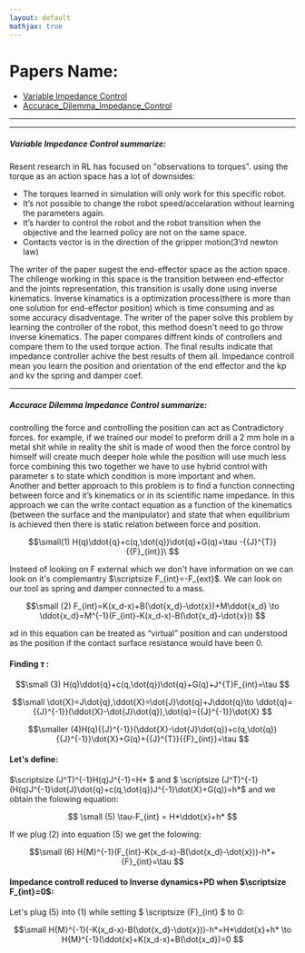 ```yaml
---
layout: default
mathjax: true
---
```

# Papers Name:

- [Variable Impedance Control](#VIC)
- [Accurace_Dilemma_Impedance_Control](#ADIC)



<hr />
<hr />

<a name='VIC'></a>
##### Variable Impedance Control summarize:

Resent research in RL has focused on "observations to torques". using the torque as an action space has a lot of downsides:
* The torques learned in simulation will only work for this specific robot.
* It’s not possible to change the robot speed/accelaration without learning the parameters again.
* It’s harder to control the robot and the robot transition when the objective and the learned policy are not on the same space.
* Contacts vector is in the direction of the gripper motion(3’rd newton law)

The writer of the paper sugest the end-effector space as the action space. The chllenge working in this space is the transition
between end-effector and the joints representation, this transition is usally done using inverse kinematics. Inverse
kinamatics is a optimization process(there is more than one solution for end-effector position) which is time consuming and
as some accuracy disadventage. The writer of the paper solve this problem by learning the controller of the robot, this method 
doesn't need to go throw inverse kinematics. The paper compares diffrent kinds of controllers and compare them to the used torque
action. The final results indicate that impedance controller achive the best results of them all. Impedance controll mean you learn
the position and orientation of the end effector and the kp and kv the spring and damper coef.  

<hr />
<a name='ADIC'></a>

##### Accurace Dilemma Impedance Control summarize:

controlling the force and controlling the position can act as Contradictory forces. for example, if we trained our model to preform drill a 2 mm hole in a metal shit while in reality the shit is made of wood then the force control by himself will create much deeper hole while the position will use much less force combining this two together we have to use hybrid control with parameter s to state which condition is more important and when.  
Another and better approach to this problem is to find a function connecting between force and it’s kinematics or in its scientific name impedance. In this approach we can the write contact equation as a function of the kinematics (between the surface and the manipulator) and state that when equilibrium is achieved then there is static relation between force and position.


$$\small(1) H(q)\ddot{q}+c(q,\dot{q})\dot{q}+G(q)=\tau -{{J}^{T}}{{F}_{int}}\ $$
 

Insteed of looking on F external which we don't have information on we can look on it's complemantry $\scriptsize F_{int}=-F_{ext}$.
We can look on our tool as spring and damper connected to a mass.

$$\small (2) F_{int}=K(x_d-x)+B(\dot{x_d}-\dot{x})+M\ddot{x_d} \to \ddot{x_d}=M^{-1}(F_{int}-K(x_d-x)-B(\dot{x_d}-\dot{x})) $$

xd in this equation can be treated as “virtual” position and can understood as the position if the contact surface resistance would have been 0.



#### Finding $\tau$ :

$$\small (3) H(q)\ddot{q}+c(q,\dot{q})\dot{q}+G(q)+J^{T}F_{int}=\tau $$

$$\small \dot{X}=J\dot{q},\ddot{X}=\dot{J}\dot{q}+J\ddot{q}\to \ddot{q}={{J}^{-1}}(\ddot{X}-\dot{J}\dot{q}),\dot{q}={{J}^{-1}}\dot{X} $$

$$\smaller (4)H(q){{J}^{-1}}(\ddot{X}-\dot{J}\dot{q})+c(q,\dot{q}){{J}^{-1}}\dot{X}+G(q)+{{J}^{T}}{{F}_{int}}=\tau $$

#### Let's define:

$\scriptsize (J^T)^{-1}H(q)J^{-1}=H* $ and $ \scriptsize (J^T)^{-1}(H(q)J^{-1}\dot{J}\dot{q}+c(q,\dot{q})J^{-1}\dot{X}+G(q))=h*$
and we obtain the folowing equation:

$$ \small (5) \tau-F_{int} = H*\ddot{x}+h*  $$

If we plug (2) into equation (5) we get the folowing:

$$\small (6) H{M}^{-1}(F_{int}-K(x_d-x)-B(\dot{x_d}-\dot{x}))-h*+{F}_{int}=\tau $$


#### Impedance controll reduced to Inverse dynamics+PD when $\scriptsize F_{int}=0$:

Let's plug (5) into (1) while setting $ \scriptsize {F}_{int} $ to 0:

$$\small H{M}^{-1}(-K(x_d-x)-B(\dot{x_d}-\dot{x}))-h*=H*\ddot{x}+h* \to  H{M}^{-1}(\ddot{x}+K(x_d-x)+B(\dot{x_d})=0 $$ 
